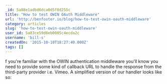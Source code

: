```yaml
---
_id: 5a88e1adbd6dca0d5f0d255c
title: "How to test OWIN OAuth Middleware"
url: 'http://benfoster.io/blog/how-to-test-owin-oauth-middleware'
category: articles
slug: 'how-to-test-owin-oauth-middleware'
user_id: 5a83ce59d6eb0005c4ecda2c
username: 'bill-s'
createdOn: '2015-10-10T18:27:40.000Z'
tags: []
---
```


f you're familiar with the OWIN authentication middleware you'll know you need to provide some kind of callback URL to handle the response from the third-party provider i.e. Vimeo. A simplified version of our handler looks like so:
